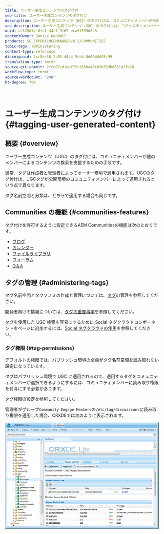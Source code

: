 ```yaml
---
title: ユーザー生成コンテンツのタグ付け
seo-title: ユーザー生成コンテンツのタグ付け
description: ユーザー生成コンテンツ（UGC）のタグ付けは、コミュニティメンバーが他のメンバーによるコンテンツの検索を支援するための手段です
seo-description: ユーザー生成コンテンツ（UGC）のタグ付けは、コミュニティメンバーが他のメンバーによるコンテンツの検索を支援するための手段です
uuid: ce125d7c-6fc1-44c7-9f67-eca6f599d8e3
contentOwner: Janice Kendall
products: SG_EXPERIENCEMANAGER/6.5/COMMUNITIES
topic-tags: administering
content-type: reference
discoiquuid: 1cc8ce66-2c03-44e4-9ddd-8d6944d85c99
translation-type: tm+mt
source-git-commit: 2fcd87cd1def7fc265ba40c83b50db86618f3b70
workflow-type: tm+mt
source-wordcount: '248'
ht-degree: 76%

---
```



# ユーザー生成コンテンツのタグ付け {#tagging-user-generated-content}

## 概要 {#overview}

ユーザー生成コンテンツ（UGC）のタグ付けは、コミュニティメンバーが他のメンバーによるコンテンツの検索を支援するための手段です。

通常、タグは作成者と管理者によってオーサー環境で適用されます。UGCのタグ付けは、UGCタグが公開環境のコミュニティメンバーによって適用されるという点で異なります。

タグ名前空間と分類は、どちらで適用する場合も同じです。

## Communities の機能  {#communities-features}

タグ付けを許可するように設定できるAEM Communitiesの機能は次のとおりです。

* [ブログ](blog-feature.md)
* [カレンダー](calendar.md)
* [ファイルライブラリ](file-library.md)
* [フォーラム](forum.md#configuretheaddedforum)
* [Q＆A](working-with-qna.md)

## タグの管理  {#administering-tags}

タグ名前空間とタクソノミの作成と管理については、[タグ](../../help/sites-administering/tags.md#tagging-console)の管理を参照してください。

開発者向けの情報については、[タグの重要事項](tag.md)を参照してください。

タグを使用した UGC 検索を容易にするために Social タグクラウドコンポーネントをページに追加するには、[Social タグクラウドの使用](tagcloud.md)を参照してください。

### タグ権限 {#tag-permissions}

デフォルトの権限では、パブリッシュ環境の全員がタグ名前空間を読み取れない設定になっています。

タグはパブリッシュ環境で UGC に適用されるので、適用するタグをコミュニティメンバーが選択できるようにするには、コミュニティメンバーに読み取り権限を付与にする必要があります。

[タグ権限の設定](../../help/sites-administering/tags.md#setting-tag-permissions)を参照してください。

管理者がグループ`Community Engage Members`の`/etc/tag/discussions`に読み取り権限を適用した場合、CRXDEでは次のように表示されます。

![tag-permissions](assets/tag-permissions.png)

